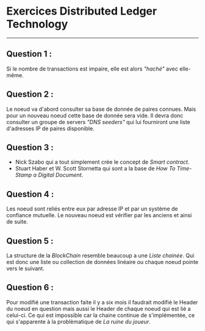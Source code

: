 # Exercices Distributed Ledger Technology

---

## Question 1 :
Si le nombre de transactions est impaire, elle est alors *"haché"* avec elle-même.

## Question 2 :
Le noeud va d'abord consulter sa base de donnée de paires connues. Mais pour un nouveau noeud cette base de donnée sera vide. Il devra donc consulter un groupe de servers *"DNS seeders"* qui lui fourniront une liste d'adresses IP de paires disponible.

## Question 3 : 
- Nick Szabo qui a tout simplement crée le concept de *Smart contract*.
- Stuart Haber et W. Scott Stornetta qui sont a la base de *How To Time-Stamp a Digital Document*.


## Question 4 :
Les noeud sont reliés entre eux par adresse IP et par un système de confiance mutuelle. Le nouveau noeud est vérifier par les anciens et ainsi de suite.

## Question 5 : 
La structure de la *BlockChain* resemble beaucoup a une *Liste chainée*. Qui est donc une liste ou collection de données linéaire ou chaque noeud pointe vers le suivant.

## Question 6 :
Pour modifié une transaction faite il y a six mois il faudrait modifié le Header du noeud en question mais aussi le Header de chaque noeud qui est lié a celui-ci. Ce qui est impossible car la chaine continue de s'implémentée, ce qui s'apparente à la problèmatique de *La ruine du joueur*.